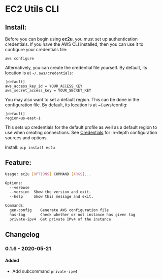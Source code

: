 # EC2 Utils CLI

## Install:
Before you can begin using **ec2u**, you must set up authentication credentials. 
If you have the AWS CLI installed, then you can use it to configure your credentials file:
```
aws configure 
```
Alternatively, you can create the credential file yourself. By default, its location is at `~/.aws/credentials`:
```
[default]
aws_access_key_id = YOUR_ACCESS_KEY
aws_secret_access_key = YOUR_SECRET_KEY
```
You may also want to set a default region. This can be done in the configuration file. By default, its location is at ~/.aws/config:
```
[default]
region=us-east-1
```

This sets up credentials for the default profile as well as a default region to use when creating connections. 
See [Credentials](https://boto3.readthedocs.io/en/latest/guide/configuration.html#guide-configuration) for in-depth configuration sources and options.

Install: `pip install ec2u`

## Feature:
  ```bash
  Usage: ec2u [OPTIONS] COMMAND [ARGS]...

  Options:
    --verbose
    --version  Show the version and exit.
    --help     Show this message and exit.

  Commands:
    gen-config    Generate AWS configuration file
    has-tag       Check whether or not instance has given tag
    private-ipv4  Get private IPv4 of the instance
  ```

## Changelog

### **0.1.6 - 2020-05-21**
#### Added
- Add subcommand `private-ipv4`
